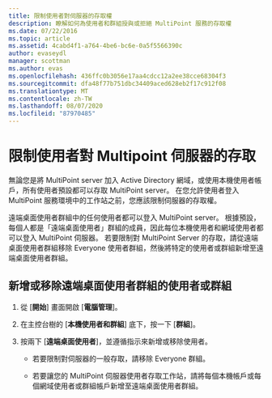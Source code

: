 ```yaml
---
title: 限制使用者對伺服器的存取權
description: 瞭解如何為使用者和群組授與或拒絕 MultiPoint 服務的存取權
ms.date: 07/22/2016
ms.topic: article
ms.assetid: 4cabd4f1-a764-4be6-bc6e-0a5f5566390c
author: evaseydl
manager: scottman
ms.author: evas
ms.openlocfilehash: 436ffc0b3056e17aa4cdcc12a2ee38cce68304f3
ms.sourcegitcommit: dfa48f77b751dbc34409aced628eb2f17c912f08
ms.translationtype: MT
ms.contentlocale: zh-TW
ms.lasthandoff: 08/07/2020
ms.locfileid: "87970485"
---
```

# <a name="limit-users-access-to-the-multipoint-server"></a>限制使用者對 Multipoint 伺服器的存取
無論您是將 MultiPoint server 加入 Active Directory 網域，或使用本機使用者帳戶，所有使用者預設都可以存取 MultiPoint server。 在您允許使用者登入 MultiPoint 服務環境中的工作站之前，您應該限制伺服器的存取權。

遠端桌面使用者群組中的任何使用者都可以登入 MultiPoint server。 根據預設，每個人都是「遠端桌面使用者」群組的成員，因此每位本機使用者和網域使用者都可以登入 MultiPoint 伺服器。 若要限制對 MultiPoint Server 的存取，請從遠端桌面使用者群組移除 Everyone 使用者群組，然後將特定的使用者或群組新增至遠端桌面使用者群組。

## <a name="add-or-remove-users-or-groups-to-the-remote-desktop-users-group"></a>新增或移除遠端桌面使用者群組的使用者或群組

1.  從 [**開始**] 畫面開啟 [**電腦管理**]。

2.  在主控台樹的 [**本機使用者和群組**] 底下，按一下 [**群組**]。

3.  按兩下 [**遠端桌面使用者**]，並遵循指示來新增或移除使用者。

    -   若要限制對伺服器的一般存取，請移除 Everyone 群組。

    -   若要讓您的 MultiPoint 伺服器使用者存取工作站，請將每個本機帳戶或每個網域使用者或群組帳戶新增至遠端桌面使用者群組。